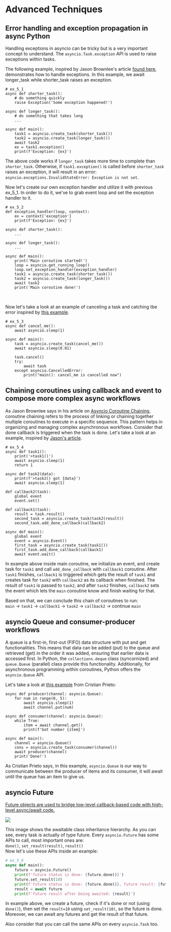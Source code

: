 # Advanced Techniques
## Error handling and exception propagation in async Python
Handling exceptions in asyncio can be tricky but is a very important concept to understand.
The `asyncio.Task.exception` API is used to raise exceptions within tasks.

The following example, inspired by Jason Brownlee's article 
[found here](https://superfastpython.com/asyncio-task-exceptions/#Example_of_Checking_for_an_Exception_in_a_Failed_Task),
demonstrates how to handle exceptions. In this example, we await longer_task while shorter_task raises an exception.

```python3
# ex_5_1
async def shorter_task():
    # do something quickly
    raise Exception('Some exception happened!')

async def longer_task():
    # do something that takes long
    ...

async def main():
    task1 = asyncio.create_task(shorter_task())
    task2 = asyncio.create_task(longer_task())
    await task2
    ex = task1.exception()
    print(f'Exception: {ex}')
```
The above code works if `longer_task` takes more time to complete than `shorter_task`. 
Otherwise, if `task1.exception()` is called before `shorter_task` raises an exception,
it will result in an error: `asyncio.exceptions.InvalidStateError: Exception is not set`.

Now let's create our own exception handler and utilize it with previous ex_5_1. 
In order to do it, we've to grab event loop and set the exception handler to it.
```python3
# ex_5_2
def exception_handler(loop, context):
    ex = context['exception']
    print(f'Exception: {ex}')

async def shorter_task():
    ...

async def longer_task():
    ...

async def main():
    print('Main coroutine started!')
    loop = asyncio.get_running_loop()
    loop.set_exception_handler(exception_handler)
    task1 = asyncio.create_task(shorter_task())
    task2 = asyncio.create_task(longer_task())
    await task2
    print('Main coroutine done!')

```
<br>

Now let's take a look at an example of canceling a task and catching tbe error inspired by
[this example](https://stackoverflow.com/questions/56052748/python-asyncio-task-cancellation).
```python3
# ex_5_3
async def cancel_me():
    await asyncio.sleep(1)

async def main():
    task = asyncio.create_task(cancel_me())
    await asyncio.sleep(0.01)

    task.cancel()
    try:
        await task
    except asyncio.CancelledError:
        print("main(): cancel_me is cancelled now")
```

## Chaining coroutines using callback and event to compose more complex async workflows
As Jason Brownlee says in his article on 
[Asyncio Coroutine Chaining](https://superfastpython.com/asyncio-coroutine-chaining/#What_is_Coroutine_Chaining),
coroutine chaining refers to the process of 
linking or chaining together multiple coroutines to execute in a specific sequence.
This pattern helps in organizing and managing complex asynchronous workflows.
Consider that done callback is triggered when the task is done.
Let's take a look at an example, inspired by 
[Jason's article](https://superfastpython.com/asyncio-coroutine-chaining/#Example_of_Automatic_Chaining_of_Coroutines_With_Callbacks).
```python3
# ex_5_4
async def task1():
    print('>task1()')
    await asyncio.sleep(1)
    return 1

async def task2(data):
    print(f'>task2() got {data}')
    await asyncio.sleep(1)

def callback2(task):
    global event
    event.set()

def callback1(task):
    result = task.result()
    second_task = asyncio.create_task(task2(result))
    second_task.add_done_callback(callback2)

async def main():
    global event
    event = asyncio.Event()
    first_task = asyncio.create_task(task1())
    first_task.add_done_callback(callback1)
    await event.wait()
```
In example above inside main coroutine, we initialize an event, and create task for `task1` and call `add_done_callback`
with `callback1` coroutine. After `task1` finishes, `callback1` is triggered which gets the result of `task1`
and creates task for `task2` with `callback2` as its callback when finished. The result of `task1` is passed to `task2`,
and after `task2` finishes, `callback2` sets the event which lets the `main` coroutine know and finish waiting for that.

Based on that, we can conclude this chain of coroutines to run: <br>
`main` -> `task1` -> `callback1` -> `task2` -> `callback2` -> continue `main`

## asyncio Queue and consumer-producer workflows
A queue is a first-in, first-out (FIFO) data structure with put and get functionalities. 
This means that data can be added (put) to the queue and retrieved (get) in the order it was added, 
ensuring that earlier data is accessed first. In Python, the `collections.deque` class (syncornized) and `queue.Queue` (parallel) class provide this functionality. 
Additionally, for asynchronous programming within coroutines, Python offers the `asyncio.Queue` API.

Let's take a look at 
[this example](https://cprieto.com/posts/2021/07/queues-with-python-asyncio.html) from Cristian Prieto:
```python3
async def producer(channel: asyncio.Queue):
    for num in range(0, 5):
        await asyncio.sleep(1)
        await channel.put(num)

async def consumer(channel: asyncio.Queue):
    while True:
        item = await channel.get()
        print(f'Got number {item}')

async def main():
    channel = asyncio.Queue()
    cons = asyncio.create_task(consumer(channel))
    await producer(channel)
    print('Done!')
```
As Cristian Prieto says, in this example, `asyncio.Queue` is our way to communicate between the producer of items
and its consumer, it will await until the queue has an item to give us.

## asyncio Future
[Future objects are used to bridge low-level callback-based code with high-level async/await code.
](https://docs.python.org/3/library/asyncio-future.html)

![](https://blog.cellenza.com/wp-content/uploads/2023/04/Image5.png)

This image shows the awaitable class inheritance hierarchy. As you can see, every task is actually of type future.
Every `asyncio.Future` has some APIs to call, most important ones are:<br>
`done()`, `set_result(result)`, `result()`<br>
Now let's use these APIs inside an example:
```python
# ex_5_6
async def main():
    future = asyncio.Future()
    print(f'future status is done: {future.done()}')
    future.set_result(10)
    print(f'future status is done: {future.done()}, future result: {future.result()}')
    result = await future
    print(f'future result after being awaited: {result}')
```

In example above, we create a future, check if it's done or not (using `done()`), 
then set the `result=10` using `set_result(10)`, so the future is done. Moreover, we can await any futures
and get the result of that future.

Also consider that you can call the same APIs on every `asyncio.Task` too.
